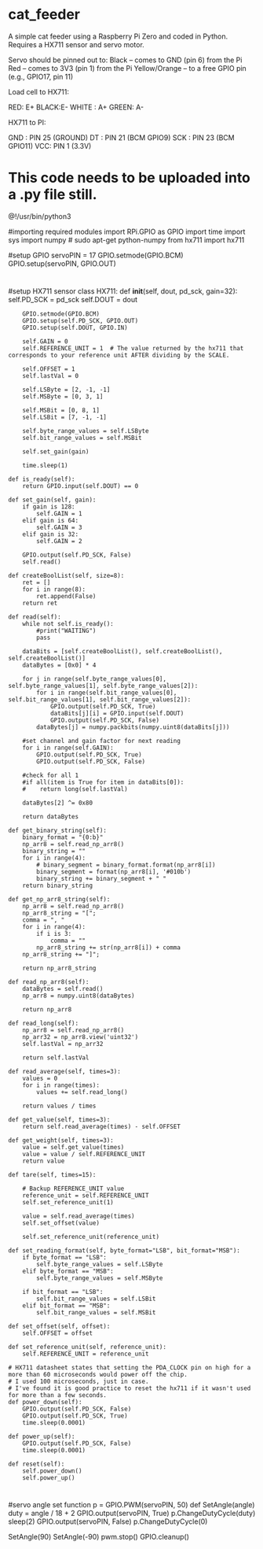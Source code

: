 # cat_feeder
A simple cat feeder using a Raspberry Pi Zero and coded in Python.
Requires a HX711 sensor and servo motor.

Servo should be pinned out to:
Black – comes to GND (pin 6) from the Pi
Red – comes to 3V3 (pin 1) from the Pi
Yellow/Orange – to a free GPIO pin (e.g., GPIO17, pin 11)

Load cell to HX711:

RED: E+
BLACK:E-
WHITE : A+
GREEN: A-

HX711 to PI:

GND : PIN 25 (GROUND)
DT : PIN 21 (BCM GPIO9)
SCK : PIN 23 (BCM GPIO11)
VCC: PIN 1 (3.3V)

# This code needs to be uploaded into a .py file still. 

@!/usr/bin/python3

#importing required modules
import RPi.GPIO as GPIO
import time
import sys
import numpy  # sudo apt-get python-numpy
from hx711 import hx711

#setup GPIO
servoPIN = 17
GPIO.setmode(GPIO.BCM)
GPIO.setup(servoPIN, GPIO.OUT)
#

#setup HX711 sensor
class HX711:
    def __init__(self, dout, pd_sck, gain=32):
        self.PD_SCK = pd_sck
        self.DOUT = dout

        GPIO.setmode(GPIO.BCM)
        GPIO.setup(self.PD_SCK, GPIO.OUT)
        GPIO.setup(self.DOUT, GPIO.IN)

        self.GAIN = 0
        self.REFERENCE_UNIT = 1  # The value returned by the hx711 that corresponds to your reference unit AFTER dividing by the SCALE.
        
        self.OFFSET = 1
        self.lastVal = 0

        self.LSByte = [2, -1, -1]
        self.MSByte = [0, 3, 1]
        
        self.MSBit = [0, 8, 1]
        self.LSBit = [7, -1, -1]

        self.byte_range_values = self.LSByte
        self.bit_range_values = self.MSBit

        self.set_gain(gain)

        time.sleep(1)

    def is_ready(self):
        return GPIO.input(self.DOUT) == 0

    def set_gain(self, gain):
        if gain is 128:
            self.GAIN = 1
        elif gain is 64:
            self.GAIN = 3
        elif gain is 32:
            self.GAIN = 2

        GPIO.output(self.PD_SCK, False)
        self.read()
    
    def createBoolList(self, size=8):
        ret = []
        for i in range(8):
            ret.append(False)
        return ret

    def read(self):
        while not self.is_ready():
            #print("WAITING")
            pass

        dataBits = [self.createBoolList(), self.createBoolList(), self.createBoolList()]
        dataBytes = [0x0] * 4

        for j in range(self.byte_range_values[0], self.byte_range_values[1], self.byte_range_values[2]):
            for i in range(self.bit_range_values[0], self.bit_range_values[1], self.bit_range_values[2]):
                GPIO.output(self.PD_SCK, True)
                dataBits[j][i] = GPIO.input(self.DOUT)
                GPIO.output(self.PD_SCK, False)
            dataBytes[j] = numpy.packbits(numpy.uint8(dataBits[j]))

        #set channel and gain factor for next reading
        for i in range(self.GAIN):
            GPIO.output(self.PD_SCK, True)
            GPIO.output(self.PD_SCK, False)

        #check for all 1
        #if all(item is True for item in dataBits[0]):
        #    return long(self.lastVal)

        dataBytes[2] ^= 0x80

        return dataBytes

    def get_binary_string(self):
        binary_format = "{0:b}"
        np_arr8 = self.read_np_arr8()
        binary_string = ""
        for i in range(4):
            # binary_segment = binary_format.format(np_arr8[i])
            binary_segment = format(np_arr8[i], '#010b')
            binary_string += binary_segment + " "
        return binary_string

    def get_np_arr8_string(self):
        np_arr8 = self.read_np_arr8()
        np_arr8_string = "[";
        comma = ", "
        for i in range(4):
            if i is 3:
                comma = ""
            np_arr8_string += str(np_arr8[i]) + comma
        np_arr8_string += "]";
        
        return np_arr8_string

    def read_np_arr8(self):
        dataBytes = self.read()
        np_arr8 = numpy.uint8(dataBytes)

        return np_arr8

    def read_long(self):
        np_arr8 = self.read_np_arr8()
        np_arr32 = np_arr8.view('uint32')
        self.lastVal = np_arr32

        return self.lastVal

    def read_average(self, times=3):
        values = 0
        for i in range(times):
            values += self.read_long()

        return values / times

    def get_value(self, times=3):
        return self.read_average(times) - self.OFFSET

    def get_weight(self, times=3):
        value = self.get_value(times)
        value = value / self.REFERENCE_UNIT
        return value

    def tare(self, times=15):
       
        # Backup REFERENCE_UNIT value
        reference_unit = self.REFERENCE_UNIT
        self.set_reference_unit(1)

        value = self.read_average(times)
        self.set_offset(value)

        self.set_reference_unit(reference_unit)

    def set_reading_format(self, byte_format="LSB", bit_format="MSB"):
        if byte_format == "LSB":
            self.byte_range_values = self.LSByte
        elif byte_format == "MSB":
            self.byte_range_values = self.MSByte

        if bit_format == "LSB":
            self.bit_range_values = self.LSBit
        elif bit_format == "MSB":
            self.bit_range_values = self.MSBit

    def set_offset(self, offset):
        self.OFFSET = offset

    def set_reference_unit(self, reference_unit):
        self.REFERENCE_UNIT = reference_unit

    # HX711 datasheet states that setting the PDA_CLOCK pin on high for a more than 60 microseconds would power off the chip.
    # I used 100 microseconds, just in case.
    # I've found it is good practice to reset the hx711 if it wasn't used for more than a few seconds.
    def power_down(self):
        GPIO.output(self.PD_SCK, False)
        GPIO.output(self.PD_SCK, True)
        time.sleep(0.0001)

    def power_up(self):
        GPIO.output(self.PD_SCK, False)
        time.sleep(0.0001)

    def reset(self):
        self.power_down()
        self.power_up()
#

#servo angle set function
p = GPIO.PWM(servoPIN, 50)
def SetAngle(angle)
	duty = angle / 18 + 2
	GPIO.output(servoPIN, True)
	p.ChangeDutyCycle(duty)
	sleep(2)
	GPIO.output(servoPIN, False)
	p.ChangeDutyCycle(0)

SetAngle(90)
SetAngle(-90)
pwm.stop()
GPIO.cleanup()
#
